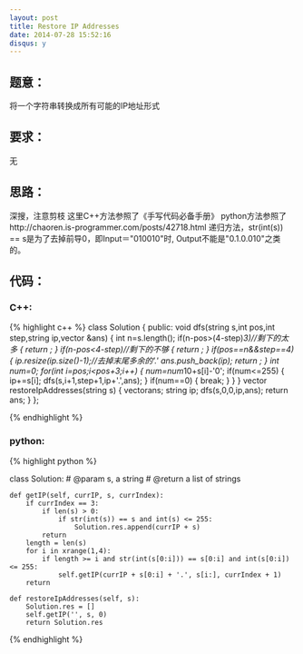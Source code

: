 ```yaml
---
layout: post
title: Restore IP Addresses
date: 2014-07-28 15:52:16
disqus: y
---
```


## 题意：
将一个字符串转换成所有可能的IP地址形式

## 要求：
无

## 思路：
深搜，注意剪枝
这里C++方法参照了《手写代码必备手册》
python方法参照了http://chaoren.is-programmer.com/posts/42718.html
递归方法，str(int(s)) == s是为了去掉前导0，即Input＝"010010"时, Output不能是"0.1.0.010"之类的。
## 代码：

### C++:

{% highlight c++ %}
class Solution {
public:
    void dfs(string s,int pos,int step,string ip,vector<string> &ans)
    {
        int n=s.length();
        if(n-pos>(4-step)*3)//剩下的太多
        {
            return ;
        }
        if(n-pos<4-step)//剩下的不够
        {
            return ;
        }
        if(pos==n&&step==4)
        {
            ip.resize(ip.size()-1);//去掉末尾多余的'.'
            ans.push_back(ip);
            return ;
        }
        int num=0;
        for(int i=pos;i<pos+3;i++)
        {
            num=num*10+s[i]-'0';
            if(num<=255)
            {
                ip+=s[i];
                dfs(s,i+1,step+1,ip+'.',ans);
            }
            if(num==0)
            {
                break;
            }
        }
    }
    vector<string> restoreIpAddresses(string s) {
        vector<string>ans;
        string ip;
        dfs(s,0,0,ip,ans);
        return ans;
    }
};


 {% endhighlight %}
### python:

{% highlight python %}

class Solution:
    # @param s, a string
    # @return a list of strings
 
    def getIP(self, currIP, s, currIndex):
        if currIndex == 3:
            if len(s) > 0:
                if str(int(s)) == s and int(s) <= 255:
                    Solution.res.append(currIP + s)
            return
        length = len(s)
        for i in xrange(1,4):
            if length >= i and str(int(s[0:i])) == s[0:i] and int(s[0:i]) <= 255:
                self.getIP(currIP + s[0:i] + '.', s[i:], currIndex + 1)
        return
 
    def restoreIpAddresses(self, s):
        Solution.res = []
        self.getIP('', s, 0)
        return Solution.res
 {% endhighlight %}
